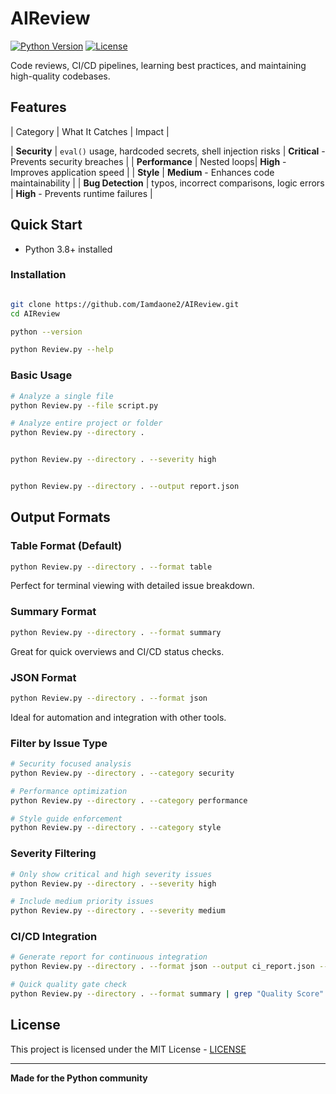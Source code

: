 # AIReview

[![Python Version](https://img.shields.io/badge/python-3.8%2B-blue)](https://python.org)
[![License](https://img.shields.io/badge/license-MIT-green)](LICENSE)


Code reviews, CI/CD pipelines, learning best practices, and maintaining high-quality codebases.

## Features

| Category | What It Catches | Impact |

| **Security** | `eval()` usage, hardcoded secrets, shell injection risks | **Critical** - Prevents security breaches |
| **Performance** | Nested loops| **High** - Improves application speed |
| **Style** | **Medium** - Enhances code maintainability |
| **Bug Detection** | typos, incorrect comparisons, logic errors | **High** - Prevents runtime failures |

## Quick Start

- Python 3.8+ installed

### Installation

```bash

git clone https://github.com/Iamdaone2/AIReview.git
cd AIReview

python --version

python Review.py --help
```

### Basic Usage

```bash
# Analyze a single file
python Review.py --file script.py

# Analyze entire project or folder
python Review.py --directory .


python Review.py --directory . --severity high


python Review.py --directory . --output report.json
```

## Output Formats

### Table Format (Default)
```bash
python Review.py --directory . --format table
```
Perfect for terminal viewing with detailed issue breakdown.

### Summary Format
```bash
python Review.py --directory . --format summary
```
Great for quick overviews and CI/CD status checks.

### JSON Format
```bash
python Review.py --directory . --format json
```
Ideal for automation and integration with other tools.

### Filter by Issue Type
```bash
# Security focused analysis
python Review.py --directory . --category security

# Performance optimization
python Review.py --directory . --category performance

# Style guide enforcement
python Review.py --directory . --category style
```

### Severity Filtering
```bash
# Only show critical and high severity issues
python Review.py --directory . --severity high

# Include medium priority issues
python Review.py --directory . --severity medium
```

### CI/CD Integration
```bash
# Generate report for continuous integration
python Review.py --directory . --format json --output ci_report.json --severity high

# Quick quality gate check
python Review.py --directory . --format summary | grep "Quality Score"
```


## License

This project is licensed under the MIT License - [LICENSE](LICENSE)

---

**Made for the Python community**
